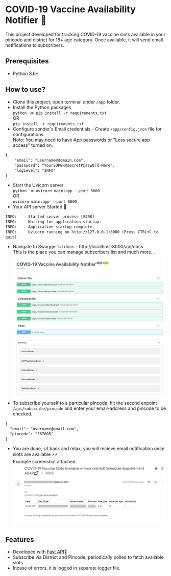 # COVID-19 Vaccine Availability Notifier 🚀

This project developed for tracking COVID-19 vaccine slots available in your pincode and district for 18+ age category. Once available, it will send email notifications to subscribers.

## Prerequisites

- Python 3.6+

## How to use?

- Clone this project, open terminal under `/app` folder.
- Install the Python packages  
    `python -m pip install -r requirements.txt`  
    OR  
    `pip install -r requirements.txt`
- Configure sender's Email credentials - Create `/app/config.json` file for configurations  
Note: You may need to have [App passwords](https://support.google.com/accounts/answer/185833?p=InvalidSecondFactor&visit_id=637554658548216477-2576856839&rd=1) or "Less secure app access" turned on. 
```
{
    "email": "username@domain.com",
    "password": "YourSUPER@secretP@ssw0rd-Here",
    "logLevel": "INFO"
}
``` 

- Start the Uvicorn server  
    `python -m uvicorn main:app --port 8000`  
    OR  
    `uvicorn main:app --port 8000`
- Your API server Started 🚀
```
INFO:     Started server process [8408]
INFO:     Waiting for application startup.
INFO:     Application startup complete.
INFO:     Uvicorn running on http://127.0.0.1:8000 (Press CTRL+C to quit)
```
- Navigate to Swagger UI docs - http://localhost:8000/api/docs  
This is the place you can manage subscribers list and much more...  
![Swagger Docs](https://github.com/davemaharshi7/COVID-19-Vaccine-Availability-Notifier/blob/main/swagger-docs-image.png?raw=true)
- To subscribe yourself to a particular pincode, hit the second enpoint `/api/subscribe/pincode` and enter your email-address and pincode to be checked.
```
{
  "email": "username@gmail.com",
  "pincode": "367005"
}
```
- You are done, sit back and relax, you will recieve email notification once slots are available ⚡⚡  
Example screenshot attached.
![Email Template](https://github.com/davemaharshi7/COVID-19-Vaccine-Availability-Notifier/blob/main/email_template.png?raw=true)


## Features

- Developed with [Fast API](https://fastapi.tiangolo.com/)🚀
- Subscribe via District and Pincode, periodically polled to fetch available slots.
- Incase of errors, it is logged in separate logger file.


